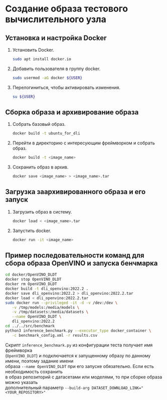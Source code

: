 # Создание образа тестового вычислительного узла

## Установка и настройка Docker

1. Установить Docker.

   ```bash
   sudo apt install docker.io
   ```

1. Добавить пользователя в группу docker.

   ```bash
   sudo usermod -aG docker ${USER}
   ```

1. Перелогиниться, чтобы активировать изменения.

   ```bash
   su ${USER}
   ```

## Сборка образа и архивирование образа

1. Cобрать базовый образ.

   ```bash
   docker build -t ubuntu_for_dli
   ```

1. Перейти в директорию с интересующим фреймворком и собрать образ.

   ```bash
   docker build -t <image_name>
   ```

1. Cохранить образ в архив.

   ```bash
   docker save <image_name> > <image_name>.tar
   ```

## Загрузка заархивированного образа и его запуск

1. Загрузить образ в систему.

   ```bash
   docker load < <image_name>.tar
   ```

1. Запустить docker.

   ```bash
   docker run -it <image_name>
   ```

## Пример последовательности команд для сбора образа OpenVINO и запуска бенчмарка

   ```bash
   cd docker/OpenVINO_DLDT
   docker stop OpenVINO_DLDT
   docker rm OpenVINO_DLDT
   docker build -t dli_openvino:2022.2 .
   docker save dli_openvino:2022.2 > dli_openvino:2022.2.tar
   docker load < dli_openvino:2022.2.tar
   sudo docker run --privileged -it -d -v /dev:/dev \
      -v /tmp/models:/media/models \
      -v /tmp/datasets:/media/datasets \
      --name OpenVINO_DLDT \
      dli_openvino:2022.2
   cd ../../src/benchmark
   python3 inference_benchmark.py --executor_type docker_container \
      -c benchmark_config.xml -r results.csv 

   ```

   Скрипт `inference_benchmark.py` из конфигурации теста получает имя фреймворка \
   (`OpenVINO_DLDT`) и подключается к запущенному образу по данному имени, поэтому задание имени \
   образа `--name OpenVINO_DLDT` при его запуске обязательно. Если есть необходимость сохранить \
   в образ репозиторий с датасетами или моделями, то при сборке образа можно указать \
   дополнительный параметр `--build-arg DATASET_DOWNLOAD_LINK="<YOUR_REPOSITORY>"`

